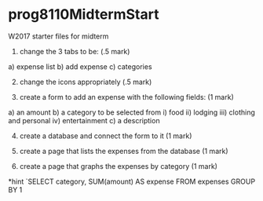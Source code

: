 # prog8110MidtermStart
W2017 starter files for midterm

1) change the 3 tabs to be: (.5 mark) 

  a) expense list
  b) add expense
  c) categories
 
 2) change the icons appropriately (.5 mark)
 
 3) create a form to add an expense with the following fields: (1 mark)
 
  a) an amount
  b) a category to be selected from
    i) food
    ii) lodging
    iii) clothing and personal
    iv) entertainment
  c) a description
  
4) create a database and connect the form to it (1 mark)

5) create a page that lists the expenses from the database (1 mark)

6) create a page that graphs the expenses by category (1 mark)

*hint `SELECT category, SUM(amount) AS expense FROM expenses GROUP BY 1
